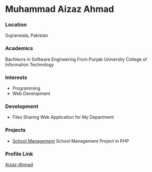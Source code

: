 # Muhammad Aizaz Ahmad

### Location

Gujranwala, Pakistan

### Academics

Bachleors in Software Engineering From Punjab University College of Information Technology

### Interests

- Programming
- Web Development

### Development

- Files Sharing Web Application for My Department

### Projects

- [School Management](https://github.com/Aizaz-Ahmad/schoolmanagementproject) School Management Project in PHP

### Profile Link

[Aizaz-Ahmad](https://github.com/Aizaz-Ahmad)
